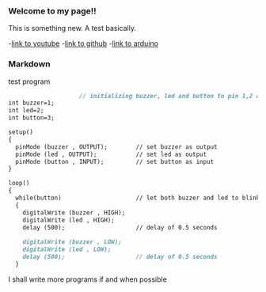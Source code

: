 ### Welcome to my page!!

This is something new. A test basically.

-[link to youtube](www.youtube.com)
-[link to github](www.github.com)
-[link to arduino](www.arduino.cc)

### Markdown

test program 

```markdown
                    // initializing buzzer, led and button to pin 1,2 and 3 respectively.
int buzzer=1;    
int led=2;
int button=3;

setup()
{
  pinMode (buzzer , OUTPUT);        // set buzzer as output
  pinMode (led , OUTPUT);           // set led as output
  pinMode (button , INPUT);         // set button as input
}

loop()
{
  while(button)                     // let both buzzer and led to blink with a interval of 0.5 seconds when the button is pressed
  {                                               
    digitalWrite (buzzer , HIGH);                   
    digitalWrite (led , HIGH);
    delay (500);                    // delay of 0.5 seconds
    
    digitalWrite (buzzer , LOW);
    digitalWrite (led , LOW);
    delay (500);                    // delay of 0.5 seconds
  }

```

I shall write more programs if and when possible


